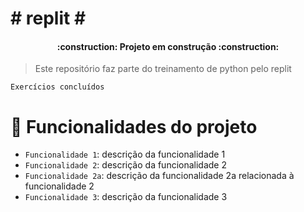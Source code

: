 <h1># replit #</h1>

<h4 align="center"> 
    :construction:  Projeto em construção  :construction:
</h4>

> Este repositório faz parte do treinamento de python pelo replit

```
Exercícios concluídos
```

# :hammer: Funcionalidades do projeto

- `Funcionalidade 1`: descrição da funcionalidade 1
- `Funcionalidade 2`: descrição da funcionalidade 2
- `Funcionalidade 2a`: descrição da funcionalidade 2a relacionada à funcionalidade 2
- `Funcionalidade 3`: descrição da funcionalidade 3
